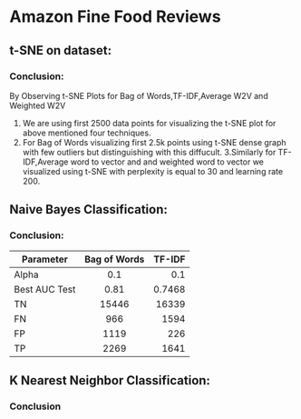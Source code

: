 # Amazon Fine Food Reviews

## t-SNE on dataset:
  ### Conclusion:
  By Observing t-SNE Plots for Bag of Words,TF-IDF,Average W2V and Weighted W2V

  1. We are using first 2500 data points for visualizing the t-SNE plot for above mentioned four techniques.
  2. For Bag of Words visualizing first 2.5k points using t-SNE dense graph with few outliers but distinguishing   with this    diffucult.
  3.Similarly for TF-IDF,Average word to vector and and weighted word to vector we visualized using t-SNE with perplexity is  equal to 30 and learning rate 200. 
  
## Naive Bayes Classification:
  ### Conclusion:
  | Parameter        | Bag of Words         |TF-IDF  |
| ------------- |:-------------:| -----:|
| Alpha     |  0.1  |   0.1 |
| Best AUC Test      | 0.81      |   0.7468 |
|       TN      |    15446     | 16339  |
|       FN      |     966      |  1594  |
|       FP      |     1119     |  226   |
|       TP      |     2269     |  1641  |


## K Nearest Neighbor Classification:
  ### Conclusion
